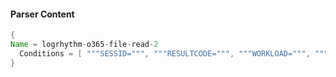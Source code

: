#### Parser Content
```Java
{
Name = logrhythm-o365-file-read-2
  Conditions = [ """SESSID=""", """RESULTCODE=""", """WORKLOAD=""", """COMMAND=FileAccessedExtended""", """OBJECT=""" ]
}
```